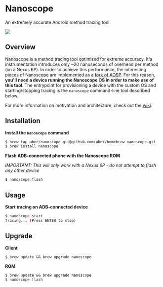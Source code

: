 # Nanoscope

An extremely accurate Android method tracing tool.

![](images/nanoscope.gif?raw=true)

## Overview

Nanoscope is a method tracing tool optimized for extreme accuracy. It's instrumentation introduces only ~20 nanoseconds of overhead per method (on a Nexus 6P).  In order to achieve this performance, the interesting pieces of Nanoscope are implemented as a [fork of AOSP](https://github.com/uber/nanoscope-art). For this reason, **you'll need a device running the Nanoscope OS in order to make use of this tool**. The entrypoint for provisioning a device with the custom OS and starting/stopping tracing is the `nanoscope` command-line tool described below.

For more information on motivation and architecture, check out the [wiki](https://github.com/uber/nanoscope/wiki).

## Installation

**Install the `nanoscope` command**
```bash
$ brew tap uber/nanoscope git@github.com:uber/homebrew-nanoscope.git
$ brew install nanoscope
```

**Flash ADB-connected phone with the Nanoscope ROM**

*IMPORTANT: This will only work with a Nexus 6P - do not attempt to flash any other device*

```bash
$ nanoscope flash
```

## Usage

**Start tracing on ADB-connected device**
```bash
$ nanoscope start
Tracing... (Press ENTER to stop)
```

## Upgrade

**Client**
```
$ brew update && brew upgrade nanoscope
```

**ROM**
```
$ brew update && brew upgrade nanoscope
$ nanoscope flash
```
